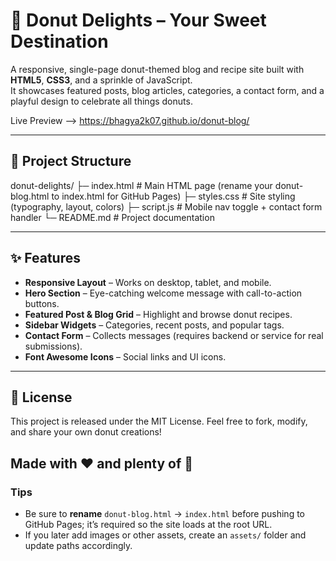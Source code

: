 # 🍩 Donut Delights – Your Sweet Destination

A responsive, single-page donut-themed blog and recipe site built with **HTML5**, **CSS3**, and a sprinkle of JavaScript.  
It showcases featured posts, blog articles, categories, a contact form, and a playful design to celebrate all things donuts.

Live Preview --> https://bhagya2k07.github.io/donut-blog/

---

## 📂 Project Structure
donut-delights/
├─ index.html # Main HTML page (rename your donut-blog.html to index.html for GitHub Pages)
├─ styles.css # Site styling (typography, layout, colors)
├─ script.js # Mobile nav toggle + contact form handler
└─ README.md # Project documentation

---

## ✨ Features

- **Responsive Layout** – Works on desktop, tablet, and mobile.
- **Hero Section** – Eye-catching welcome message with call-to-action buttons.
- **Featured Post & Blog Grid** – Highlight and browse donut recipes.
- **Sidebar Widgets** – Categories, recent posts, and popular tags.
- **Contact Form** – Collects messages (requires backend or service for real submissions).
- **Font Awesome Icons** – Social links and UI icons.

---

## 📜 License

This project is released under the MIT License.
Feel free to fork, modify, and share your own donut creations!

## Made with ❤️ and plenty of 🍩
### Tips
- Be sure to **rename** `donut-blog.html` → `index.html` before pushing to GitHub Pages; it’s required so the site loads at the root URL.
- If you later add images or other assets, create an `assets/` folder and update paths accordingly.
